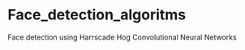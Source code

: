 # Face_detection_algoritms

Face detection using
  Harrscade
  Hog 
  Convolutional Neural Networks
